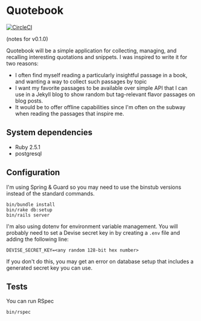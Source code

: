 # Quotebook

[![CircleCI](https://circleci.com/gh/eToThePiIPower/quotebook.svg?style=svg)](https://circleci.com/gh/eToThePiIPower/quotebook)

(notes for v0.1.0)

Quotebook will be a simple application for collecting, managing, and recalling
interesting quotations and snippets. I was inspired to write it for two reasons:

* I often find myself reading a particularly insightful passage in a
  book, and wanting a way to collect such passages by topic
* I want my favorite passages to be available over simple API that I can use in
  a Jekyll blog to show random but tag-relevant flavor passages on blog posts.
* It would be to offer offline capabilities since I'm often on the subway when
  reading the passages that inspire me.

## System dependencies

* Ruby 2.5.1
* postgresql

## Configuration

I'm using Spring & Guard so you may need to use the binstub versions instead of
the standard commands.

```
bin/bundle install
bin/rake db:setup
bin/rails server
```

I'm also using dotenv for environment variable management. You will probably
need to set a Devise secret key in by creating a `.env` file and adding the
following line:

```
DEVISE_SECRET_KEY=<any random 128-bit hex number>
```

If you don't do this, you may get an error on database setup that includes a
generated secret key you can use.

## Tests

You can run RSpec

```
bin/rspec
```
